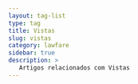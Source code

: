 ```yaml
---
layout: tag-list
type: tag
title: Vistas
slug: vistas
category: lawfare
sidebar: true
description: >
   Artigos relacionados com Vistas
---
```

